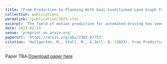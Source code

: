 ```yaml
---
title: "From Prediction to Planning With Goal Conditioned Lane Graph Traversals"
collection: publications
permalink: /publication/2023-itsc
excerpt: 'The field of motion prediction for automated driving has seen tremendous progress recently, bearing ever-more mighty neural network architectures. Leveraging these powerful models bears great potential for the closely related planning task. In this letter we propose a novel goal-conditioning method and show its potential to transform a state-of-the-art prediction model into a goal-directed planner. Our key insight is that conditioning prediction on a navigation goal at the behaviour level outperforms other widely adopted methods, with the additional benefit of increased model interpretability. We train our model on a large open-source dataset and show promising performance in a comprehensive benchmark.'
date: 2023-02-15
venue: 'preprint on arxiv.org'
paperurl: 'https://arxiv.org/abs/2302.07753'
citation: 'Hallgarten, M., Stoll, M., & Zell, A. (2023). From Prediction to Planning With Goal Conditioned Lane Graph Traversals. arXiv preprint arXiv:2302.07753.'
---
```

Paper TBA
[Download paper here](#paper)